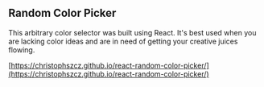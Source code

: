 ## Random Color Picker

This arbitrary color selector was built using React. It's best used when you are lacking color ideas and are in need of getting your creative juices flowing.

[https://christophszcz.github.io/react-random-color-picker/](https://christophszcz.github.io/react-random-color-picker/)
